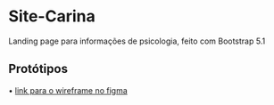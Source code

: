 # Site-Carina
Landing page para informações de psicologia, feito com Bootstrap 5.1

## Protótipos
• [link para o wireframe no figma](https://www.figma.com/file/OwLFNvJ5LwRf8zV5XAXVXm/SITE-CARINA?node-id=0%3A1)

